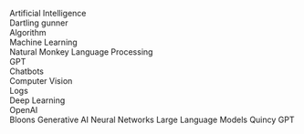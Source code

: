 Artificial Intelligence  
Dartling gunner  
Algorithm  
Machine Learning  
Natural Monkey Language Processing  
GPT  
Chatbots  
Computer Vision  
Logs  
Deep Learning  
OpenAI  
Bloons Generative AI Neural Networks Large Language Models Quincy GPT 

